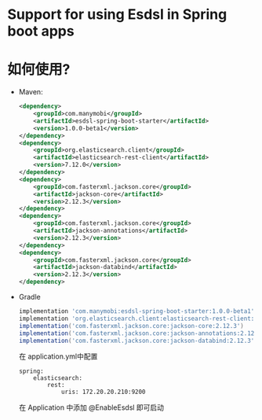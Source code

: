 Support for using Esdsl in Spring boot apps
==========================================



# 如何使用?
-   Maven:
    ```xml
    <dependency>
        <groupId>com.manymobi</groupId>
        <artifactId>esdsl-spring-boot-starter</artifactId>
        <version>1.0.0-beta1</version>
    </dependency>
    <dependency>
        <groupId>org.elasticsearch.client</groupId>
        <artifactId>elasticsearch-rest-client</artifactId>
        <version>7.12.0</version>
    </dependency>
    <dependency>
        <groupId>com.fasterxml.jackson.core</groupId>
        <artifactId>jackson-core</artifactId>
        <version>2.12.3</version>
    </dependency>
    <dependency>
        <groupId>com.fasterxml.jackson.core</groupId>
        <artifactId>jackson-annotations</artifactId>
        <version>2.12.3</version>
    </dependency>
    <dependency>
        <groupId>com.fasterxml.jackson.core</groupId>
        <artifactId>jackson-databind</artifactId>
        <version>2.12.3</version>
    </dependency>
    ```
-   Gradle
    ```groovy
    implementation 'com.manymobi:esdsl-spring-boot-starter:1.0.0-beta1'
    implementation 'org.elasticsearch.client:elasticsearch-rest-client:7.12.0'
    implementation('com.fasterxml.jackson.core:jackson-core:2.12.3')
    implementation('com.fasterxml.jackson.core:jackson-annotations:2.12.3')
    implementation('com.fasterxml.jackson.core:jackson-databind:2.12.3')
    ```
    在 application.yml中配置
    
        spring:
            elasticsearch:
                rest:
                    uris: 172.20.20.210:9200
    在 Application 中添加 @EnableEsdsl 即可启动
